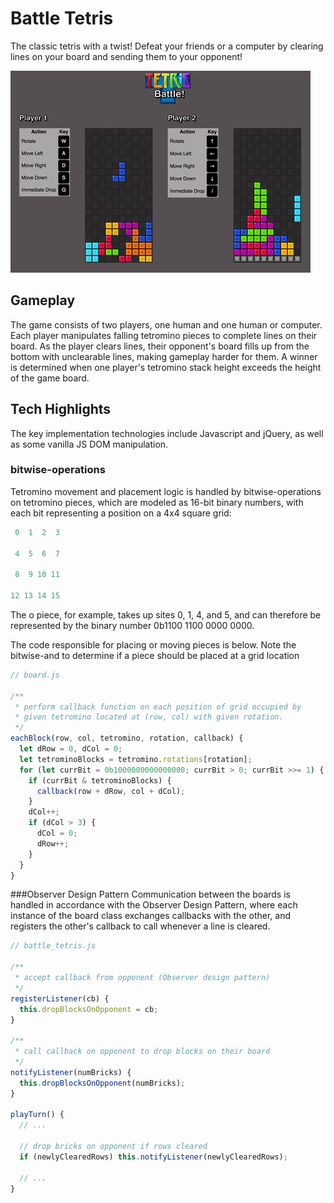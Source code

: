 # Battle Tetris
The classic tetris with a twist! Defeat your friends or a computer by clearing lines on your board
and sending them to your opponent!

![Battle Tetris in action](./lib/images/action_shot.gif)

## Gameplay
The game consists of two players, one human and one human or computer.
Each player manipulates falling tetromino pieces to complete lines on their board.
As the player clears lines, their opponent's board fills up from the bottom with
unclearable lines, making gameplay harder for them.
A winner is determined when one player's tetromino stack height exceeds the
height of the game board.

## Tech Highlights
The key implementation technologies include Javascript and jQuery, as well
as some vanilla JS DOM manipulation.

### bitwise-operations
Tetromino movement and placement logic is handled by bitwise-operations on
tetromino pieces, which are modeled as 16-bit binary numbers, with each
bit representing a position on a 4x4 square grid:

```javascript
 0  1  2  3

 4  5  6  7

 8  9 10 11

12 13 14 15
```

The o piece, for example, takes up sites 0, 1, 4, and 5, and can
therefore be represented by the binary number 0b1100 1100 0000 0000.

The code responsible for placing or moving pieces is below. Note the bitwise-and
to determine if a piece should be placed at a grid location

```javascript
// board.js

/**
 * perform callback function on each position of grid occupied by
 * given tetromino located at (row, col) with given rotation.
 */
eachBlock(row, col, tetromino, rotation, callback) {
  let dRow = 0, dCol = 0;
  let tetrominoBlocks = tetromino.rotations[rotation];
  for (let currBit = 0b1000000000000000; currBit > 0; currBit >>= 1) {
    if (currBit & tetrominoBlocks) {
      callback(row + dRow, col + dCol);
    }
    dCol++;
    if (dCol > 3) {
      dCol = 0;
      dRow++;
    }
  }
}
```

###Observer Design Pattern
Communication between the boards is handled in accordance with the Observer
Design Pattern, where each instance of the board class exchanges callbacks
with the other, and registers the other's callback to call whenever a line is
cleared.

```javascript
// battle_tetris.js

/**
 * accept callback from opponent (Observer design pattern)
 */
registerListener(cb) {
  this.dropBlocksOnOpponent = cb;
}

/**
 * call callback on opponent to drop blocks on their board
 */
notifyListener(numBricks) {
  this.dropBlocksOnOpponent(numBricks);
}

playTurn() {
  // ...

  // drop bricks on opponent if rows cleared
  if (newlyClearedRows) this.notifyListener(newlyClearedRows);

  // ...
}
```
